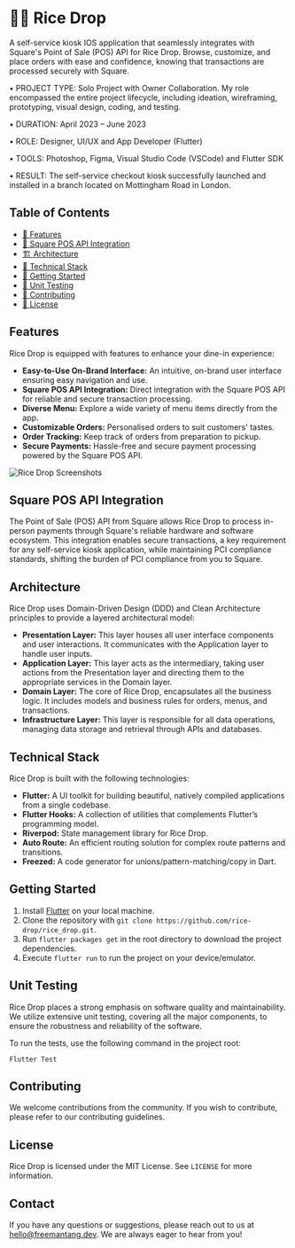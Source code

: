 # 🍚🎤 Rice Drop

A self-service kiosk IOS application that seamlessly integrates with Square's Point of Sale (POS) API for Rice Drop. Browse, customize, and place orders with ease and confidence, knowing that transactions are processed securely with Square.

• PROJECT TYPE: Solo Project with Owner Collaboration. My role encompassed the entire project lifecycle, including ideation, wireframing,
  prototyping, visual design, coding, and testing.
  
• DURATION: April 2023 – June 2023

• ROLE: Designer, UI/UX and App Developer (Flutter)

• TOOLS: Photoshop, Figma, Visual Studio Code (VSCode) and Flutter SDK

• RESULT: The self-service checkout kiosk successfully launched and installed in a branch located on Mottingham Road in London.

## Table of Contents

- [🌟 Features](#features)
- [🔗 Square POS API Integration](#square-pos-api-integration)
- [🏗️ Architecture](#architecture)
- [🔧 Technical Stack](#technical-stack)
- [🚀 Getting Started](#getting-started)
- [🧪  Unit Testing](#unit-testing)
- [🤝 Contributing](#contributing)
- [📝 License](#license)

## Features

Rice Drop is equipped with features to enhance your dine-in experience:

- **Easy-to-Use On-Brand Interface:** An intuitive, on-brand user interface ensuring easy navigation and use.
- **Square POS API Integration:** Direct integration with the Square POS API for reliable and secure transaction processing.
- **Diverse Menu:** Explore a wide variety of menu items directly from the app.
- **Customizable Orders:** Personalised orders to suit customers' tastes.
- **Order Tracking:** Keep track of orders from preparation to pickup.
- **Secure Payments:** Hassle-free and secure payment processing powered by the Square POS API.

![Rice Drop Screenshots](assets/screenshots/rice_drop.png)

## Square POS API Integration

The Point of Sale (POS) API from Square allows Rice Drop to process in-person payments through Square's reliable hardware and software ecosystem. This integration enables secure transactions, a key requirement for any self-service kiosk application, while maintaining PCI compliance standards, shifting the burden of PCI compliance from you to Square.

## Architecture

Rice Drop uses Domain-Driven Design (DDD) and Clean Architecture principles to provide a layered architectural model:

- **Presentation Layer:** This layer houses all user interface components and user interactions. It communicates with the Application layer to handle user inputs.
- **Application Layer:** This layer acts as the intermediary, taking user actions from the Presentation layer and directing them to the appropriate services in the Domain layer.
- **Domain Layer:** The core of Rice Drop, encapsulates all the business logic. It includes models and business rules for orders, menus, and transactions.
- **Infrastructure Layer:** This layer is responsible for all data operations, managing data storage and retrieval through APIs and databases.

## Technical Stack

Rice Drop is built with the following technologies:

- **Flutter:** A UI toolkit for building beautiful, natively compiled applications from a single codebase.
- **Flutter Hooks:** A collection of utilities that complements Flutter’s programming model.
- **Riverpod:**  State management library for Rice Drop.
- **Auto Route:** An efficient routing solution for complex route patterns and transitions.
- **Freezed:** A code generator for unions/pattern-matching/copy in Dart.

## Getting Started

1. Install [Flutter](https://flutter.dev/docs/get-started/install) on your local machine.
2. Clone the repository with `git clone https://github.com/rice-drop/rice_drop.git`.
3. Run `flutter packages get` in the root directory to download the project dependencies.
4. Execute `flutter run` to run the project on your device/emulator.

## Unit Testing

Rice Drop places a strong emphasis on software quality and maintainability. We utilize extensive unit testing, covering all the major components, to ensure the robustness and reliability of the software. 

To run the tests, use the following command in the project root:

`Flutter Test`

## Contributing

We welcome contributions from the community. If you wish to contribute, please refer to our contributing guidelines.

## License

Rice Drop is licensed under the MIT License. See `LICENSE` for more information.

## Contact 

If you have any questions or suggestions, please reach out to us at <hello@freemantang.dev>. We are always eager to hear from you!
